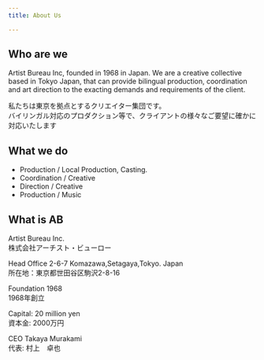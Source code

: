 ```yaml
---
title: About Us

---
```

## Who are we

Artist Bureau Inc, founded in 1968 in Japan. We are a creative collective based in Tokyo Japan, that can provide bilingual production, coordination and art direction to the exacting demands and requirements of the client.

私たちは東京を拠点とするクリエイター集団です。  
バイリンガル対応のプロダクション等で、クライアントの様々なご要望に確かに対応いたします

## What we do

* Production / Local Production, Casting.
* Coordination / Creative
* Direction / Creative
* Production / Music

## What is AB

Artist Bureau Inc.<br/>
株式会社アーチスト・ビューロー

Head Office 2-6-7 Komazawa,Setagaya,Tokyo. Japan  
所在地：東京都世田谷区駒沢2-8-16

Foundation 1968  
1968年創立

Capital: 20 million yen  
資本金: 2000万円

CEO Takaya Murakami  
 代表: 村上　卓也